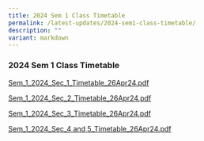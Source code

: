 ```yaml
---
title: 2024 Sem 1 Class Timetable
permalink: /latest-updates/2024-sem1-class-timetable/
description: ""
variant: markdown
---
```

### 2024  Sem 1 Class Timetable 


[Sem_1_2024_Sec_1_Timetable_26Apr24.pdf](/files/Latest%20Updates/2024/Sem_1_2024_Sec_1_Timetable_26Apr24.pdf)

[Sem_1_2024_Sec_2_Timetable_26Apr24.pdf](/files/Latest%20Updates/2024/Sem_1_2024_Sec_2_Timetable_26Apr24.pdf)

[Sem_1_2024_Sec_3_Timetable_26Apr24.pdf](/files/Latest%20Updates/2024/Sem_1_2024_Sec_3_Timetable_26Apr24.pdf)

[Sem_1_2024_Sec_4 and 5_Timetable_26Apr24.pdf](/files/Latest%20Updates/2024/Sem_1_2024_Sec_45_Timetable_26Apr24.pdf)